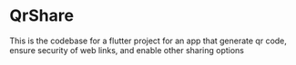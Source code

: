# QrShare
This is the codebase for a flutter project for an app that generate qr code, ensure security of web links, and enable other sharing options
